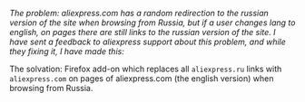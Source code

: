_The problem: aliexpress.com has a random redirection to the russian version of the site when browsing from Russia, but if a user changes lang to english, on pages there are still links to the russian version of the site. I have sent a feedback to aliexpress support about this problem, and while they fixing it, I have made this:_

The solvation: Firefox add-on which replaces all `aliexpress.ru` links with `aliexpress.com` on pages of aliexpress.com (the english version) when browsing from Russia.
